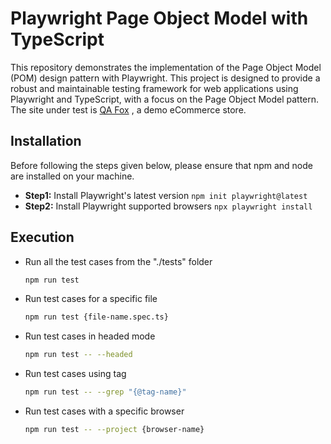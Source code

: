 # Playwright Page Object Model with TypeScript

This repository demonstrates the implementation of the Page Object Model (POM) design pattern with Playwright. This project is designed to provide a robust and maintainable testing framework for web applications using Playwright and TypeScript, with a focus on the Page Object Model pattern. The site under test is [QA Fox](https://tutorialsninja.com/demo/index.php?route=common/home) , a demo eCommerce store.

## Installation
Before following the steps given below, please ensure that npm and node are installed on your machine.
- **Step1:** Install Playwright's latest version `npm init playwright@latest`
- **Step2:** Install Playwright supported browsers `npx playwright install`

## Execution
- Run all the test cases from the "./tests" folder
  ```bash
  npm run test
  ```
- Run test cases for a specific file
  ```bash
  npm run test {file-name.spec.ts}
  ```
- Run test cases in headed mode
  ```bash
  npm run test -- --headed
  ```
- Run test cases using tag
  ```bash
  npm run test -- --grep "{@tag-name}"
  ```
- Run test cases with a specific browser
  ```bash
  npm run test -- --project {browser-name}
  ```
